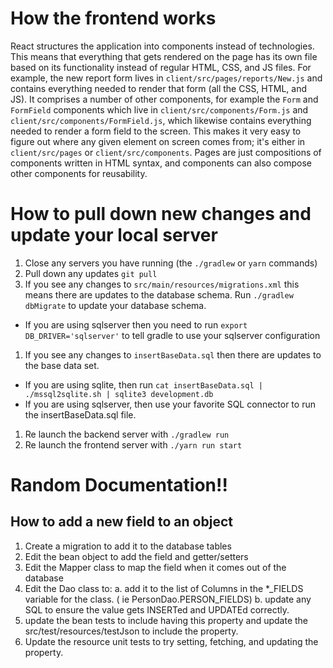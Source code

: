 # How the frontend works
React structures the application into components instead of technologies. This means that everything that gets rendered on the page has its own file based on its functionality instead of regular HTML, CSS, and JS files. For example, the new report form lives in `client/src/pages/reports/New.js` and contains everything needed to render that form (all the CSS, HTML, and JS). It comprises a number of other components, for example the `Form` and `FormField` components which live in `client/src/components/Form.js` and `client/src/components/FormField.js`, which likewise contains everything needed to render a form field to the screen. This makes it very easy to figure out where any given element on screen comes from; it's either in `client/src/pages` or `client/src/components`. Pages are just compositions of components written in HTML syntax, and components can also compose other components for reusability.

# How to pull down new changes and update your local server
1. Close any servers you have running (the `./gradlew` or `yarn` commands)
1. Pull down any updates `git pull`
1. If you see any changes to `src/main/resources/migrations.xml` this means there are updates to the database schema.  Run `./gradlew dbMigrate` to update your database schema.
  - If you are using sqlserver then you need to run `export DB_DRIVER='sqlserver'` to tell gradle to use your sqlserver configuration
1. If you see any changes to `insertBaseData.sql` then there are updates to the base data set.
  - If you are using sqlite, then run `cat insertBaseData.sql | ./mssql2sqlite.sh | sqlite3 development.db`
  - If you are using sqlserver, then use your favorite SQL connector to run the insertBaseData.sql file.
1. Re launch the backend server with `./gradlew run`
1. Re launch the frontend server with `./yarn run start`

# Random Documentation!!

## How to add a new field to an object

1. Create a migration to add it to the database tables
1. Edit the bean object to add the field and getter/setters
1. Edit the Mapper class to map the field when it comes out of the database
1. Edit the Dao class to:
  a. add it to the list of Columns in the *_FIELDS variable for the class. ( ie PersonDao.PERSON_FIELDS)
  b. update any SQL to ensure the value gets INSERTed and UPDATEd correctly.
1. update the bean tests to include having this property and update the src/test/resources/testJson to include the property.
1. Update the resource unit tests to try setting, fetching, and updating the property.
